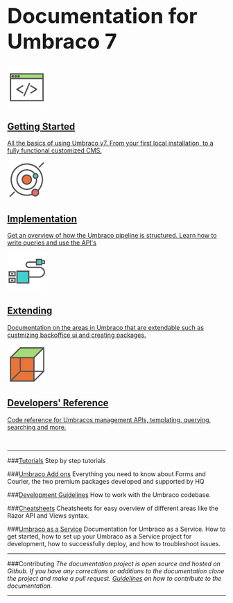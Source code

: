 <div class="docs-overview">
<div class="row">
    <div class="col-xs-12">
        <h1 class="text-center" style="font-size:3rem">Documentation for Umbraco 7</h1>
    </div>
</div>
<div class="row">
	<div class="col-sm-6">
		<a href="Getting-Started/" class="docs-section">
			<img src="images/icon-getting-started.png" alt="">
			<h2>Getting Started</h2>
			<p>All the basics of using Umbraco v7. From your first local installation, to a fully functional customized CMS.</p>
		</a>
	</div>
	<div class="col-sm-6">
		<a href="Implementation/" class="docs-section">
		<img src="images/icon-implementation.png" alt="">
			<h2>Implementation</h2>
			<p>Get an overview of how the Umbraco pipeline is structured. Learn how to write queries and use the API's</p>
		</a>
	</div>
</div>
<div class="row">
	<div class="col-sm-6">
		<a href="Extending/" class="docs-section">
		<img src="images/icon-extending.png" alt="">
			<h2>Extending</h2>
			<p>Documentation on the areas in Umbraco that are extendable such as custmizing backoffice ui and creating packages.</p>
		</a>
	</div>
	<div class="col-sm-6">
		<a href="Reference/" class="docs-section">
			<img src="images/icon-add-on.png" alt="">
			<h2>Developers' Reference</h2>
			<p>Code reference for Umbracos management APIs, templating, querying, searching and more.</p>
		</a>
	</div>
</div>
</div>
</br>

---

###[Tutorials](Tutorials/index.md)
Step by step tutorials

###[Umbraco Add ons](Add-ons/index.md)
Everything you need to know about Forms and Courier, the two premium packages developed and supported by HQ

###[Development Guidelines](Development-Guidelines/index.md)
How to work with the Umbraco codebase.

###[Cheatsheets](Cheatsheets/index.md)
Cheatsheets for easy overview of different areas like the Razor API and Views syntax.

###[Umbraco as a Service](Umbraco-as-a-Service/)
Documentation for Umbraco as a Service. How to get started, how to set up your Umbraco as a Service project for development, how to successfully deploy, and how to troubleshoot issues.

---

###Contributing
*The documentation project is open source and hosted on Github. If you have any corrections or additions to the documentation clone the project and make a pull request. [Guidelines](https://github.com/umbraco/UmbracoDocs) on how to contribute to the documentation.*

----------------
